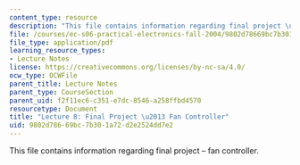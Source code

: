 ```yaml
---
content_type: resource
description: "This file contains information regarding final project \u2013 fan controller."
file: /courses/ec-s06-practical-electronics-fall-2004/9802d78669bc7b301a72d2e2524dd7e2_MITEC_S06F04_lec08.pdf
file_type: application/pdf
learning_resource_types:
- Lecture Notes
license: https://creativecommons.org/licenses/by-nc-sa/4.0/
ocw_type: OCWFile
parent_title: Lecture Notes
parent_type: CourseSection
parent_uid: f2f11ec6-c351-e7dc-8546-a258ffbd4570
resourcetype: Document
title: "Lecture 8: Final Project \u2013 Fan Controller"
uid: 9802d786-69bc-7b30-1a72-d2e2524dd7e2
---
```

This file contains information regarding final project – fan controller.